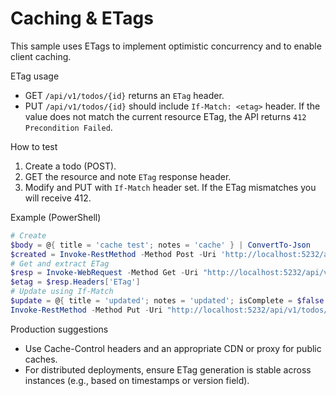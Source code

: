 # Caching & ETags

This sample uses ETags to implement optimistic concurrency and to enable client caching.

ETag usage

- GET `/api/v1/todos/{id}` returns an `ETag` header.
- PUT `/api/v1/todos/{id}` should include `If-Match: <etag>` header. If the value does not match the current resource ETag, the API returns `412 Precondition Failed`.

How to test

1) Create a todo (POST).
2) GET the resource and note `ETag` response header.
3) Modify and PUT with `If-Match` header set. If the ETag mismatches you will receive 412.

Example (PowerShell)

```powershell
# Create
$body = @{ title = 'cache test'; notes = 'cache' } | ConvertTo-Json
$created = Invoke-RestMethod -Method Post -Uri 'http://localhost:5232/api/v1/todos' -ContentType 'application/json' -Body $body
# Get and extract ETag
$resp = Invoke-WebRequest -Method Get -Uri "http://localhost:5232/api/v1/todos/$($created.Id)"
$etag = $resp.Headers['ETag']
# Update using If-Match
$update = @{ title = 'updated'; notes = 'updated'; isComplete = $false } | ConvertTo-Json
Invoke-RestMethod -Method Put -Uri "http://localhost:5232/api/v1/todos/$($created.Id)" -ContentType 'application/json' -Body $update -Headers @{ 'If-Match' = $etag }
```

Production suggestions

- Use Cache-Control headers and an appropriate CDN or proxy for public caches.
- For distributed deployments, ensure ETag generation is stable across instances (e.g., based on timestamps or version field).
